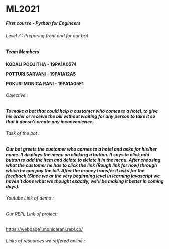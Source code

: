 # ML2021
##### First course - Python for Engineers
###### Level 7 : Preparing front end for our bot


##### Team Members
**KODALI POOJITHA - 19PA1A0574**

**POTTURI SARVANI - 19PA1A12A5**

**POKURI MONICA RANI - 19PA1A05E1**

###### Objective :
***To make a bot that could help a customer who comes to a hotel, to give his order or receive the bill without waiting for any person to take it so that it doesn't create any inconvenience.***

###### Task of the bot :
***Our bot greets the customer who comes to a hotel and asks for his/her name. It displays the menu on clicking a button. It says to click add button to add the item and delete to delete it in the menu. After choosing what the customer he has to click the link (Rough link for now) through which he can pay the bill. After the money transfer it asks for the feedback (Since we at the very beginning level in learning javascript we haven't done what we thought exactly, we'll be making it better in coming days).***

###### Youtube Link of demo :

###### Our REPL Link of project:
https://webpage1.monicarani.repl.co/

###### Links of resources we reffered online :
